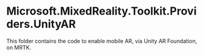 # Microsoft.MixedReality.Toolkit.Providers.UnityAR

This folder contains the code to enable mobile AR, via Unity AR Foundation, on MRTK.
